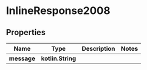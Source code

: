 
# InlineResponse2008

## Properties
Name | Type | Description | Notes
------------ | ------------- | ------------- | -------------
**message** | **kotlin.String** |  | 



